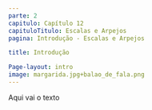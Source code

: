 ```yaml
---
parte: 2
capitulo: Capítulo 12
capituloTitulo: Escalas e Arpejos
pagina: Introdução - Escalas e Arpejos

title: Introdução

Page-layout: intro
image: margarida.jpg+balao_de_fala.png
---
```


Aqui vai o texto

